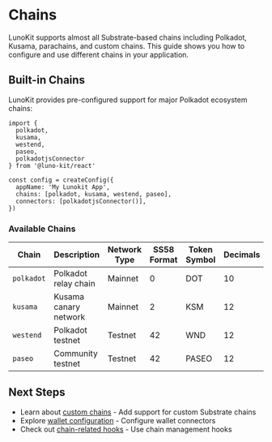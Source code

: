 # Chains

LunoKit supports almost all Substrate-based chains including Polkadot, Kusama, parachains, and custom chains. This guide shows you how to configure and use different chains in your application.

## Built-in Chains

LunoKit provides pre-configured support for major Polkadot ecosystem chains:

```tsx
import { 
  polkadot, 
  kusama, 
  westend, 
  paseo, 
  polkadotjsConnector
} from '@luno-kit/react'

const config = createConfig({
  appName: 'My Lunokit App',
  chains: [polkadot, kusama, westend, paseo],
  connectors: [polkadotjsConnector()],
})
```

### Available Chains

| Chain | Description | Network Type | SS58 Format | Token Symbol | Decimals |
|-------|-------------|--------------|-------------|--------------|----------|
| `polkadot` | Polkadot relay chain | Mainnet | 0 | DOT | 10 |
| `kusama` | Kusama canary network | Mainnet | 2 | KSM | 12 |
| `westend` | Polkadot testnet | Testnet | 42 | WND | 12 |
| `paseo` | Community testnet | Testnet | 42 | PASEO | 12 |


## Next Steps

- Learn about [custom chains](/getting-started/custom-chains) - Add support for custom Substrate chains
- Explore [wallet configuration](/getting-started/wallets) - Configure wallet connectors
- Check out [chain-related hooks](/hooks/chain/use-chain) - Use chain management hooks
